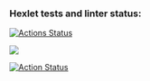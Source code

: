 ### Hexlet tests and linter status:

[![Actions Status](https://github.com/Dimahtml/frontend-project-lvl1/workflows/hexlet-check/badge.svg)](https://github.com/Dimahtml/frontend-project-lvl1/actions)

<a href="https://codeclimate.com/github/codeclimate/codeclimate/maintainability"><img src="https://api.codeclimate.com/v1/badges/a99a88d28ad37a79dbf6/maintainability" /></a>

[![Action Status](https://github.com/<OWNER>/<REPOSITORY>/actions/workflows/<WORKFLOW_FILE>/badge.svg)](https://github.com/Dimahtml/frontend-project-lvl1/actions)